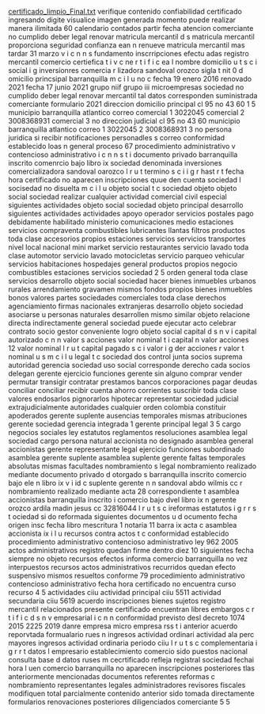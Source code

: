 [certificado_limpio_Final.txt](https://github.com/user-attachments/files/21789345/certificado_limpio_Final.txt)
verifique contenido confiabilidad certificado ingresando digite visualice imagen generada momento puede realizar manera ilimitada 60 calendario contados partir fecha atencion comerciante no cumplido deber legal renovar matricula mercantil d s matricula mercantil proporciona seguridad confianza ean n renueve matricula mercantil mas tardar 31 marzo v i c n n s fundamento inscrripciones efectu adas registro mercantil comercio certiefica t i v c ne r t i f i c ea l nombre domicilio u t s c i social i g inversionres comercia r lizadora sandoval orozco sigla t nit 0 d omicilio princsipal barranquilla m c i l u no c fecha 19 enero 2016 renovado 2021 fecha 17 junio 2021 grupo niif grupo iii microempresas sociedad no cumplido deber legal renovar mercantil tal datos corresponden suministrada comerciante formulario 2021 direccion domicilio principal cl 95 no 43 60 1 5 municipio barranquilla atlantico correo comercial 1 3022045 comercial 2 3008368931 comercial 3 no direccion judicial cl 95 no 43 60 municipio barranquilla atlantico correo 1 3022045 2 3008368931 3 no persona juridica si recibir notificaciones personadles s correo conformidad establecido loas n general proceso 67 procedimiento administrativo v contencioso administrativo i c n n s t i documento privado barranquilla inscrito comenrcio bajo libro ix sociedad denominada inversiones comercializadora sandoval oarozco l r u t termino s c i i g r hast r t fecha hora certificado no aparecen inscripciones quue den cuenta sociedad l socisedad no disuelta m c i l u objeto social t c sociedad objeto objeto social sociedad realizar cualquier actividad comercial civil especial siguientes actividades objeto social sociedad objeto principal desarrollo siguientes actividades actividades apoyo operador servicios postales pago debidamente habilitado ministerio comunicaciones medio estaciones servicios compraventa combustibles lubricantes llantas filtros productos toda clase accesorios propios estaciones servicios servicios transportes nivel local nacional mini market servicio restaurantes servicio lavado toda clase automotor servicio lavado motocicletas servicio parqueo vehicular servicios habitaciones hospedajes general productos propios negocio combustibles estaciones servicios sociedad 2 5 orden general toda clase servicios desarrollo objeto social sociedad hacer bienes inmuebles urbanos rurales arrendamiento gravamen mismos fondos propios bienes inmuebles bonos valores partes sociedades comerciales toda clase derechos agenciamiento firmas nacionales extranjeras desarrollo objeto sociedad asociarse u personas naturales desarrollen mismo similar objeto relacione directa indirectamente general sociedad puede ejecutar acto celebrar contrato socio gestor conveniente logro objeto social capital d s n v i capital autorizado c n n valor s acciones valor nominal t i capital n valor acciones 12 valor nominal l r u t capital pagado s c i valor i g der acciones r valor t nominal u s m c i l u legal t c sociedad dos control junta socios suprema autoridad gerencia sociedad uso social corresponde derecho cada socios delegan gerente ejercicio funciones gerente sin alguno comprar vender permutar transigir contratar prestamos bancos corporaciones pagar deudas conciliar conciliar recibir cuenta ahorro corrientes suscribir toda clase valores endosarlos pignorarlos hipotecar representar sociedad judicial extrajudicialmente autoridades cualquier orden colombia constituir apoderados gerente suplente ausencias temporales mismas atribuciones gerente sociedad gerencia integrada 1 gerente principal legal 3 5 cargo negocios sociales ley estatutos reglamentos resoluciones asamblea legal sociedad cargo persona natural accionista no designado asamblea general accionistas gerente representante legal ejercicio funciones subordinado asamblea gerente suplente asamblea suplente gerente faltas temporales absolutas mismas facultades nombramiento s legal nombramiento realizado mediante documento privado d otorgado s barranquilla inscrito comercio bajo ele n libro ix v i id c suplente gerente n n sandoval abdo wilmis cc r nombramiento realizado mediante acta 28 correspondiente t asamblea accionistas barranquilla inscrito i comercio bajo dvel libro ix n gerente orozco ardila madin jesus cc 32816044 l r u t s c ireformas estatutos i g r r s t ociedad si do reformada siguientes documentos u d ocumento fecha origen insc fecha libro mescritura 1 notaria 11 barra ix acta c asamblea accionista ix i l u recursos contra actos t c conformidad establecido procedimiento administrativo contencioso administrativo ley 962 2005 actos administrativos registro quedan firme dentro diez 10 siguientes fecha siempre no objeto recursos efectos informa comercio barranquilla no vez interpuestos recursos actos administrativos recurridos quedan efecto suspensivo mismos resueltos conforme 79 procedimiento administrativo contencioso administrativo fecha hora certificado no encuentra curso recurso 4 5 actividades ciiu actividad principal ciiu 5511 actividad secundaria ciiu 5619 acuerdo inscripciones bienes sujetos registro mercantil relacionados presente certificado encuentran libres embargos c r t i f i c d s n v empresarial i c n n conformidad previsto desl decreto 1074 2015 2225 2019 danre empresa micro empresa rss t i anterior acuerdo reporvtada formualario rues n ingresos actividad ordinari actividad ala perc mayores ingresos actividad ordinaria periodo ciiu l r u t s c complementaria i g r r t datos l empresario establecimiento comercio sido puestos nacional consulta base d datos ruses m cecrtificado refleja registral sociedad fechai hora l uen comercio barranquilla no aparecen inscripciones posteriores tlas anteriormente mencionadas documentos referentes reformas c nombramiento representantes legales administradores revisores fiscales modifiquen total parcialmente contenido anterior sido tomada directamente formularios renovaciones posteriores diligenciados comerciante 5 5
